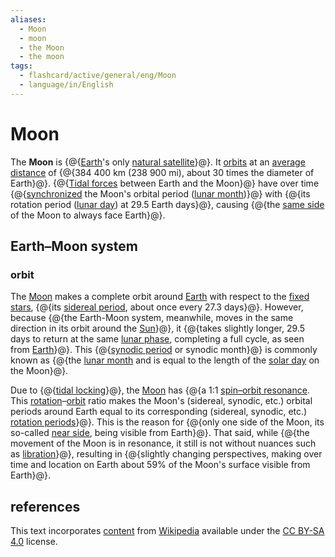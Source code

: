 ```yaml
---
aliases:
  - Moon
  - moon
  - the Moon
  - the moon
tags:
  - flashcard/active/general/eng/Moon
  - language/in/English
---
```


# Moon

The __Moon__ is {@{[Earth](Earth.md)'s only [natural satellite](natural%20satellite.md)}@}.  It [orbits](orbit%20of%20th%20Moon.md) at an [average distance](lunar%20distancee.md) of {@{384&nbsp;400 km (238&nbsp;900 mi), about 30 times the diameter of Earth}@}. {@{[Tidal forces](tidal%20forces.md) between Earth and the Moon}@} have over time {@{[synchronized](tidal%20locking.md) the Moon's orbital period ([lunar month](lunar%20month.md))}@} with {@{its rotation period ([lunar day](lunar%20day.md)) at 29.5 Earth days}@}, causing {@{the [same side](near%20side%20of%20the%20Moon.md) of the Moon to always face Earth}@}. <!--SR:!2027-09-09,832,330!2027-06-14,733,272!2028-04-30,999,332!2029-01-18,1287,352!2025-11-25,82,357!2025-11-30,86,357-->

## Earth–Moon system

### orbit

The [Moon](Moon.md) makes a complete orbit around [Earth](Earth.md) with respect to the [fixed stars](fixed%20star.md), {@{its [sidereal period](orbital%20period.md), about once every 27.3 days}@}. However, because {@{the Earth-Moon system, meanwhile, moves in the same direction in its orbit around the [Sun](Sun.md)}@}, it {@{takes slightly longer, 29.5 days to return at the same [lunar phase](lunar%20phase.md), completing a full cycle, as seen from [Earth](Earth.md)}@}. This {@{[synodic period](orbital%20period.md#synodic%20period) or synodic month}@} is commonly known as {@{the [lunar month](lunar%20month.md) and is equal to the length of the [solar day](synodic%20day.md) on the Moon}@}. <!--SR:!2026-05-04,498,312!2029-05-25,1310,312!2027-03-28,749,332!2027-09-23,882,332!2026-02-08,388,292-->

Due to {@{[tidal locking](tidal%20locking.md)}@}, the [Moon](Moon.md) has {@{a 1:1 [spin–orbit resonance](orbital%20resonance.md). This [rotation](rotation.md)–[orbit](orbit.md) ratio makes the Moon's (sidereal, synodic, etc.) orbital periods around Earth equal to its corresponding (sidereal, synodic, etc.) [rotation periods](rotation%20period%20(astronomy).md)}@}. This is the reason for {@{only one side of the Moon, its so-called [near side](near%20side%20of%20the%20Moon.md), being visible from Earth}@}. That said, while {@{the movement of the Moon is in resonance, it still is not without nuances such as [libration](libration.md)}@}, resulting in {@{slightly changing perspectives, making over time and location on Earth about 59% of the Moon's surface visible from Earth}@}. <!--SR:!2028-11-13,1240,352!2027-09-16,889,332!2027-05-16,794,332!2027-01-11,704,332!2027-05-24,803,332-->

## references

This text incorporates [content](https://en.wikipedia.org/wiki/Moon) from [Wikipedia](Wikipedia.md) available under the [CC BY-SA 4.0](https://creativecommons.org/licenses/by-sa/4.0/) license.
